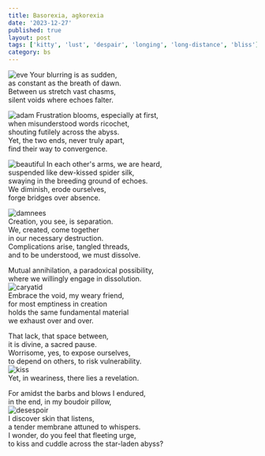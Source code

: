 ```yaml
---
title: Basorexia, agkorexia
date: '2023-12-27'
published: true
layout: post
tags: ['kitty', 'lust', 'despair', 'longing', 'long-distance', 'bliss']
category: bs
---
```


![eve](https://images.metmuseum.org/CRDImages/es/original/DP-13618-007.jpg)
Your blurring is as sudden,
<br>
as constant as the breath of dawn.
<br>
Between us stretch vast chasms,
<br>
silent voids where echoes falter.
<br>

![adam](https://images.metmuseum.org/CRDImages/es/original/DP242352.jpg)
Frustration blooms, especially at first,
<br>
when misunderstood words ricochet,
<br>
shouting futilely across the abyss.
<br>
Yet, the two ends, never truly apart,
<br>
find their way to convergence.
<br>

![beautiful](https://iiif.micr.io/okAVh/full/1200,/0/default.jpg)
In each other's arms, we are heard,
<br>
suspended like dew-kissed spider silk,
<br>
swaying in the breeding ground of echoes.
<br>
We diminish, erode ourselves,
<br>
forge bridges over absence.
<br>

![damnees](https://www.mediastorehouse.com/p/772/les-damnees-1885-1895-auguste-rodin-french-27070472.jpg.webp)
<br>
Creation, you see, is separation.
<br>
We, created, come together
<br>
in our necessary destruction.
<br>
Complications arise, tangled threads,
<br>
and to be understood, we must dissolve.
<br>

Mutual annihilation, a paradoxical possibility,
<br>
where we willingly engage in dissolution.
<br>
![caryatid](https://media.tate.org.uk/art/images/work/N/N05/N05955_10.jpg)
<br>
Embrace the void, my weary friend,
<br>
for most emptiness in creation
<br>
holds the same fundamental material
<br>
we exhaust over and over.
<br>

That lack, that space between,
<br>
it is divine, a sacred pause.
<br>
Worrisome, yes, to expose ourselves,
<br>
to depend on others, to risk vulnerability.
<br>
![kiss](https://media.tate.org.uk/art/images/work/N/N06/N06228_10.jpg)
<br>
Yet, in weariness, there lies a revelation.
<br>

For amidst the barbs and blows I endured,
<br>
in the end, in my boudoir pillow,
<br>
![desespoir](https://frenchart.umsl.edu/wp-content/uploads/2013/10/Rodin-Desespoir.jpg)
<br>
I discover skin that listens,
<br>
a tender membrane attuned to whispers.
<br>
I wonder, do you feel that fleeting urge,
<br>
to kiss and cuddle across the star-laden abyss?
<br>